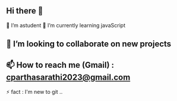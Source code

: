 ## Hi there 👋
🔭 I’m astudent 
🌱 I’m currently learning javaScript
## 👯 I’m looking to collaborate on new projects
## 📫 How to reach me (Gmail) : cparthasarathi2023@gmail.com 
⚡ fact : I'm new to git ..
<!--
**Parthasarathi-c/Parthasarathi-C** is a ✨ _special_ ✨ repository because its `README.md` (this file) appears on your GitHub profile.

Here are some ideas to get you started:

- 🔭 I’m astudent ...
- 🌱 I’m currently learning javaScript...
- 👯 I’m looking to collaborate on new projects...
- 📫 How to reach me (Gmail) : cparthasarathi2023@gmail.com ...
- ⚡ fact : I'm new to git ...
-->
